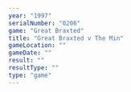 ```yaml
---
year: "1997"
serialNumber: "0206" 
game: "Great Braxted"
title: "Great Braxted v The Min"
gameLocation: ""
gameDate: ""
result: ""
resultType: ""
type: "game"
---
```

